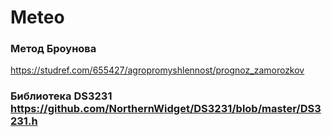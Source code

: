 # Meteo
### Метод Броунова
https://studref.com/655427/agropromyshlennost/prognoz_zamorozkov

### Библиотека DS3231 https://github.com/NorthernWidget/DS3231/blob/master/DS3231.h
